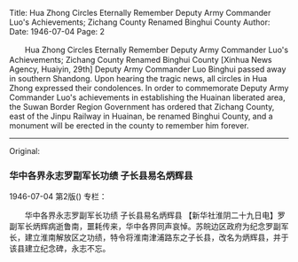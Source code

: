 Title: Hua Zhong Circles Eternally Remember Deputy Army Commander Luo's Achievements; Zichang County Renamed Binghui County
Author:
Date: 1946-07-04
Page: 2

　　Hua Zhong Circles Eternally Remember Deputy Army Commander Luo's Achievements; Zichang County Renamed Binghui County
    [Xinhua News Agency, Huaiyin, 29th] Deputy Army Commander Luo Binghui passed away in southern Shandong. Upon hearing the tragic news, all circles in Hua Zhong expressed their condolences. In order to commemorate Deputy Army Commander Luo's achievements in establishing the Huainan liberated area, the Suwan Border Region Government has ordered that Zichang County, east of the Jinpu Railway in Huainan, be renamed Binghui County, and a monument will be erected in the county to remember him forever.



<hr /> 

Original: 


### 华中各界永志罗副军长功绩  子长县易名炳辉县

1946-07-04
第2版()
专栏：

　　华中各界永志罗副军长功绩
    子长县易名炳辉县
    【新华社淮阴二十九日电】罗副军长炳辉病逝鲁南，噩耗传来，华中各界同声哀悼。苏皖边区政府为纪念罗副军长，建立淮南解放区之功绩，特令将淮南津浦路东之子长县，改名为炳辉县，并于该县建立纪念碑，永志不忘。
